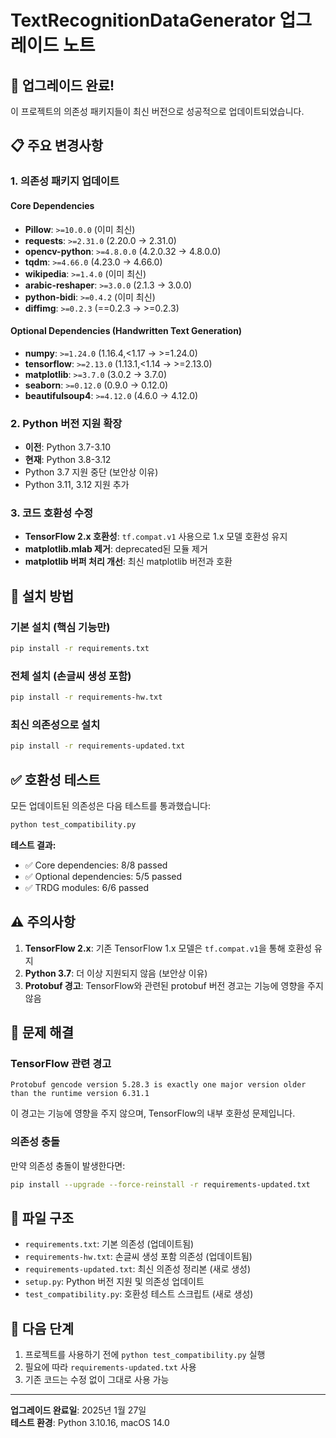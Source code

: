 # TextRecognitionDataGenerator 업그레이드 노트

## 🎉 업그레이드 완료!

이 프로젝트의 의존성 패키지들이 최신 버전으로 성공적으로 업데이트되었습니다.

## 📋 주요 변경사항

### 1. 의존성 패키지 업데이트

#### Core Dependencies
- **Pillow**: `>=10.0.0` (이미 최신)
- **requests**: `>=2.31.0` (2.20.0 → 2.31.0)
- **opencv-python**: `>=4.8.0.0` (4.2.0.32 → 4.8.0.0)
- **tqdm**: `>=4.66.0` (4.23.0 → 4.66.0)
- **wikipedia**: `>=1.4.0` (이미 최신)
- **arabic-reshaper**: `>=3.0.0` (2.1.3 → 3.0.0)
- **python-bidi**: `>=0.4.2` (이미 최신)
- **diffimg**: `>=0.2.3` (==0.2.3 → >=0.2.3)

#### Optional Dependencies (Handwritten Text Generation)
- **numpy**: `>=1.24.0` (1.16.4,<1.17 → >=1.24.0)
- **tensorflow**: `>=2.13.0` (1.13.1,<1.14 → >=2.13.0)
- **matplotlib**: `>=3.7.0` (3.0.2 → 3.7.0)
- **seaborn**: `>=0.12.0` (0.9.0 → 0.12.0)
- **beautifulsoup4**: `>=4.12.0` (4.6.0 → 4.12.0)

### 2. Python 버전 지원 확장
- **이전**: Python 3.7-3.10
- **현재**: Python 3.8-3.12
- Python 3.7 지원 중단 (보안상 이유)
- Python 3.11, 3.12 지원 추가

### 3. 코드 호환성 수정
- **TensorFlow 2.x 호환성**: `tf.compat.v1` 사용으로 1.x 모델 호환성 유지
- **matplotlib.mlab 제거**: deprecated된 모듈 제거
- **matplotlib 버퍼 처리 개선**: 최신 matplotlib 버전과 호환

## 🚀 설치 방법

### 기본 설치 (핵심 기능만)
```bash
pip install -r requirements.txt
```

### 전체 설치 (손글씨 생성 포함)
```bash
pip install -r requirements-hw.txt
```

### 최신 의존성으로 설치
```bash
pip install -r requirements-updated.txt
```

## ✅ 호환성 테스트

모든 업데이트된 의존성은 다음 테스트를 통과했습니다:

```bash
python test_compatibility.py
```

**테스트 결과:**
- ✅ Core dependencies: 8/8 passed
- ✅ Optional dependencies: 5/5 passed  
- ✅ TRDG modules: 6/6 passed

## ⚠️ 주의사항

1. **TensorFlow 2.x**: 기존 TensorFlow 1.x 모델은 `tf.compat.v1`을 통해 호환성 유지
2. **Python 3.7**: 더 이상 지원되지 않음 (보안상 이유)
3. **Protobuf 경고**: TensorFlow와 관련된 protobuf 버전 경고는 기능에 영향을 주지 않음

## 🔧 문제 해결

### TensorFlow 관련 경고
```
Protobuf gencode version 5.28.3 is exactly one major version older than the runtime version 6.31.1
```
이 경고는 기능에 영향을 주지 않으며, TensorFlow의 내부 호환성 문제입니다.

### 의존성 충돌
만약 의존성 충돌이 발생한다면:
```bash
pip install --upgrade --force-reinstall -r requirements-updated.txt
```

## 📁 파일 구조

- `requirements.txt`: 기본 의존성 (업데이트됨)
- `requirements-hw.txt`: 손글씨 생성 포함 의존성 (업데이트됨)
- `requirements-updated.txt`: 최신 의존성 정리본 (새로 생성)
- `setup.py`: Python 버전 지원 및 의존성 업데이트
- `test_compatibility.py`: 호환성 테스트 스크립트 (새로 생성)

## 🎯 다음 단계

1. 프로젝트를 사용하기 전에 `python test_compatibility.py` 실행
2. 필요에 따라 `requirements-updated.txt` 사용
3. 기존 코드는 수정 없이 그대로 사용 가능

---

**업그레이드 완료일**: 2025년 1월 27일  
**테스트 환경**: Python 3.10.16, macOS 14.0